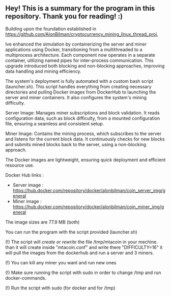 Hey! This is a summary for the program in this repository. Thank you for reading! :)
--------------------------------------------------------------------------------------------


Building upon the foundation established in https://github.com/AlonBilman/cryptocurrency_mining_linux_thread_proj, 

Ive enhanced the simulation by containerizing the server and miner applications using Docker, transitioning from a multithreaded to a multiprocess architecture. 
Each component now operates in a separate container, utilizing named pipes for inter-process communication. This upgrade introduced both blocking and non-blocking approaches, improving data handling and mining efficiency.

The system's deployment is fully automated with a custom bash script (launcher.sh). This script handles everything from creating necessary directories and pulling Docker images from DockerHub to launching the server and miner containers. 
It also configures the system's mining difficulty.

Server Image: Manages miner subscriptions and block validation. It reads configuration data, such as block difficulty, from a mounted configuration file, ensuring a seamless and consistent setup.

Miner Image: Contains the mining process, which subscribes to the server and listens for the current block data. It continuously checks for new blocks and submits mined blocks back to the server, using a non-blocking approach.

The Docker images are lightweight, ensuring quick deployment and efficient resource use. 

Docker Hub links : 
 - Server image : https://hub.docker.com/repository/docker/alonbilman/coin_server_img/general 
 - Miner image : https://hub.docker.com/repository/docker/alonbilman/coin_miner_img/general
				   
The image sizes are 77.9 MB (both)

You can run the program with the script provided (launcher.sh)

(!) The script will *create or rewrite* the file /tmp/mtacoin in your mechine. 
	than it will create inside "mtacoin.conf" and write there "DIFFICULTY=16" 
	it will pull the images from the dockerhub and run a server and 3 miners. 
 
(!) You can kill any miner you want and run new ones 
 
(!) Make sure running the script with sudo in order to change /tmp and run docker-commands.

(!) Run the script with sudo (for docker and for /tmp) 


